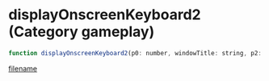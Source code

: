 # displayOnscreenKeyboard2 (Category gameplay)

```js
function displayOnscreenKeyboard2(p0: number, windowTitle: string, p2: intPtr, defaultText: string, defaultConcat1: string, defaultConcat2: string, defaultConcat3: string, defaultConcat4: string, defaultConcat5: string, defaultConcat6: string, defaultConcat7: string, maxInputLength: number): Array
```

[filename](displayOnscreenKeyboard2_m.md ':include')